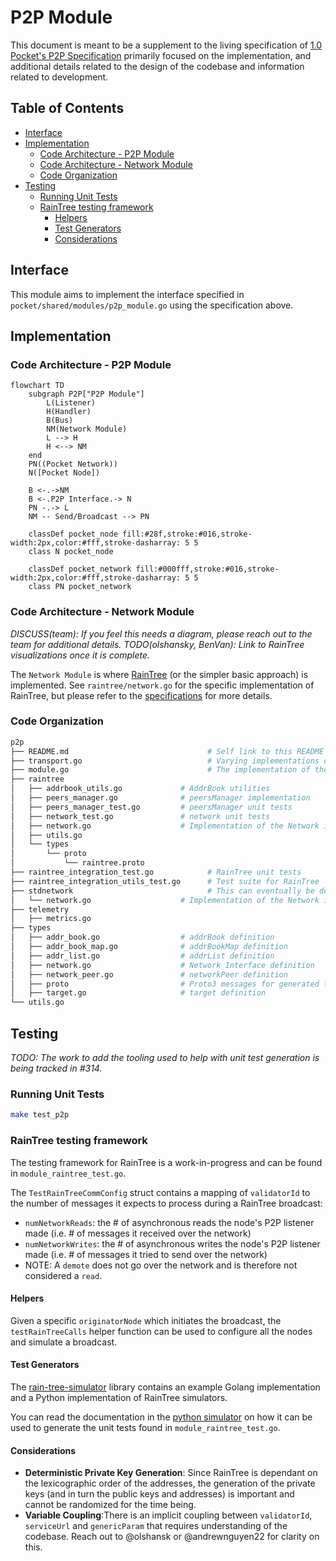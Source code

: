 # P2P Module <!-- omit in toc -->

This document is meant to be a supplement to the living specification of [1.0 Pocket's P2P Specification](https://github.com/pokt-network/pocket-network-protocol/tree/main/p2p) primarily focused on the implementation, and additional details related to the design of the codebase and information related to development.

## Table of Contents <!-- omit in toc -->

- [Interface](#interface)
- [Implementation](#implementation)
  - [Code Architecture - P2P Module](#code-architecture---p2p-module)
  - [Code Architecture - Network Module](#code-architecture---network-module)
  - [Code Organization](#code-organization)
- [Testing](#testing)
  - [Running Unit Tests](#running-unit-tests)
  - [RainTree testing framework](#raintree-testing-framework)
    - [Helpers](#helpers)
    - [Test Generators](#test-generators)
    - [Considerations](#considerations)

## Interface

This module aims to implement the interface specified in `pocket/shared/modules/p2p_module.go` using the specification above.

## Implementation

### Code Architecture - P2P Module

```mermaid
flowchart TD
    subgraph P2P["P2P Module"]
        L(Listener)
        H(Handler)
        B(Bus)
        NM(Network Module)
        L --> H
        H <--> NM
    end
    PN((Pocket Network))
    N([Pocket Node])

    B <-.->NM
    B <-.P2P Interface.-> N
    PN -.-> L
    NM -- Send/Broadcast --> PN

    classDef pocket_node fill:#28f,stroke:#016,stroke-width:2px,color:#fff,stroke-dasharray: 5 5
    class N pocket_node

    classDef pocket_network fill:#000fff,stroke:#016,stroke-width:2px,color:#fff,stroke-dasharray: 5 5
    class PN pocket_network
```

### Code Architecture - Network Module

_DISCUSS(team): If you feel this needs a diagram, please reach out to the team for additional details._
_TODO(olshansky, BenVan): Link to RainTree visualizations once it is complete._

The `Network Module` is where [RainTree](https://github.com/pokt-network/pocket/files/9853354/raintree.pdf) (or the simpler basic approach) is implemented. See `raintree/network.go` for the specific implementation of RainTree, but please refer to the [specifications](https://github.com/pokt-network/pocket-network-protocol/tree/main/p2p) for more details.

### Code Organization

```bash
p2p
├── README.md                               # Self link to this README
├── transport.go                            # Varying implementations of the `Transport` (e.g. TCP, Passthrough) for network communication
├── module.go                               # The implementation of the P2P Interface
├── raintree
│   ├── addrbook_utils.go             # AddrBook utilities
│   ├── peers_manager.go              # peersManager implementation
│   ├── peers_manager_test.go         # peersManager unit tests
│   ├── network_test.go               # network unit tests
│   ├── network.go                    # Implementation of the Network interface using RainTree's specification
│   ├── utils.go
│   └── types
│       └── proto
│           └── raintree.proto
├── raintree_integration_test.go            # RainTree unit tests
├── raintree_integration_utils_test.go      # Test suite for RainTree
├── stdnetwork                              # This can eventually be deprecated once raintree is verified.
│   └── network.go                    # Implementation of the Network interface using Golang's std networking lib
├── telemetry
│   ├── metrics.go
├── types
│   ├── addr_book.go                  # addrBook definition
│   ├── addr_book_map.go              # addrBookMap definition
│   ├── addr_list.go                  # addrList definition
│   ├── network.go                    # Network Interface definition
│   ├── network_peer.go               # networkPeer definition
│   ├── proto                         # Proto3 messages for generated types
│   ├── target.go                     # target definition
└── utils.go
```

## Testing

_TODO: The work to add the tooling used to help with unit test generation is being tracked in #314._

### Running Unit Tests

```bash
make test_p2p
```

### RainTree testing framework

The testing framework for RainTree is a work-in-progress and can be found in `module_raintree_test.go`.

The `TestRainTreeCommConfig` struct contains a mapping of `validatorId` to the number of messages it expects to process during a RainTree broadcast:

- `numNetworkReads`: the # of asynchronous reads the node's P2P listener made (i.e. # of messages it received over the network)
- `numNetworkWrites`: the # of asynchronous writes the node's P2P listener made (i.e. # of messages it tried to send over the network)
- NOTE: A `demote` does not go over the network and is therefore not considered a `read`.

#### Helpers

Given a specific `originatorNode` which initiates the broadcast, the `testRainTreeCalls` helper function can be used to configure all the nodes and simulate a broadcast.

#### Test Generators

The [rain-tree-simulator](https://github.com/pokt-network/rain-tree-sim/blob/main/python) library contains an example Golang implementation and a Python implementation of RainTree simulators.

You can read the documentation in the [python simulator](https://github.com/pokt-network/rain-tree-sim/blob/main/python) on how it can be used to generate the unit tests found in `module_raintree_test.go`.

#### Considerations

- **Deterministic Private Key Generation**: Since RainTree is dependant on the lexicographic order of the addresses, the generation of the private keys (and in turn the public keys and addresses) is important and cannot be randomized for the time being.
- **Variable Coupling**:There is an implicit coupling between `validatorId`, `serviceUrl` and `genericParam` that requires understanding of the codebase. Reach out to @olshansk or @andrewnguyen22 for clarity on this.
